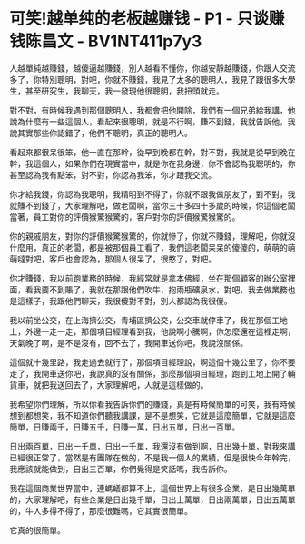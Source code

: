# 可笑!越单纯的老板越赚钱 - P1 - 只谈赚钱陈昌文 - BV1NT411p7y3

人越單純越賺錢，越傻逼越賺錢，別人越看不懂你，你越安靜越賺錢，你跟人交流多了，你特別聰明，對吧，你就不賺錢，我見了太多的聰明人，我見了跟很多大學生，甚至研究生，我聊天，我一發現他很聰明，我扭頭就走。

對不對，有時候我遇到那個聰明人，我都會把他開除，我們有一個兄弟給我講，他說為什麼有一些這個人，看起來很聰明，就是不行啊，賺不到錢，我就告訴他，我說其實那些你認錯了，他們不聰明，真正的聰明人。

看起來都很呆很笨，他一直在那幹，從早到晚都在幹，對不對，我就是從早到晚在幹，我這個人，如果你們在現實當中，就是你在我身邊，你不會認為我聰明的，你甚至認為我有點笨，對不對，你認為我笨，你才跟我交流。

你才給我錢，你認為我聰明，我精明到不得了，你就不跟我做朋友了，對不對，我就賺不到錢了，大家理解吧，做老闆啊，當你三十多四十多歲的時候，你這個老闆當著，員工對你的評價猴驚猴驚的，客戶對你的評價猴驚猴驚的。

你的親戚朋友，對你的評價猴驚猴驚的，你就慘了，你就不賺錢，理解吧，你就沒什麼用，真正的老闆，都是被那個員工看了，我們這老闆呆呆的傻傻的，萌萌的萌萌噠對吧，客戶也會認為，那個人很呆了，很憨了，對吧。

你才賺錢，我以前跑業務的時候，我經常就是拿本佛經，坐在那個顧客的辦公室裡面，看我要不到賬了，我就在那跟他們吹牛，抱兩瓶礦泉水，對吧，我去做業務也是這樣子，我跟他們聊天，我很傻對不對，別人都認為我很傻。

我以前坐公交，在上海擠公交，青埔區擠公交，公交車就停車了，我在那個工地上，外邊一走一走，那個項目經理看到我，他說啊小騰啊，你怎麼還在這裡走啊，天氣晚了啊，是不是沒有，回不去了，我開車送你吧，我說沒關係。

這個就十幾里路，我走過去就行了，那個項目經理說，啊這個十幾公里了，你不要走了，我開車送你吧，我說真的沒有關係，那麼那個項目經理，跑到工地上開了輛貨車，就把我送回去了，大家理解吧，人就是這樣做的。

我希望你們理解，所以你看我告訴你們的賺錢，真是有時候簡單的可笑，我有時候想到都想笑，我不知道你們聽我講課，是不是想笑，它就是這麼簡單，它就是這麼簡單，日賺兩千，日賺五千，日賺一萬，日出五單，日出一百單。

日出兩百單，日出一千單，日出一千單，我還沒有做到啊，日出幾十單，對我來講已經很正常了，當然是有團隊在做的，不是我一個人的業績，但是很快今年幹完，我應該就能做到，日出三百單，你們覺得是笑話嗎，我告訴你。

我在這個商業世界當中，連螞蟻都算不上，這個世界上有很多企業，是日出幾萬單的，大家理解吧，有些企業是日出幾千單，日出上萬單，日出兩萬單，日出五萬單的，牛人多得不得了，那麼很難嗎，它其實很簡單。

它真的很簡單。